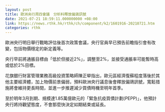 ```yaml
---
layout: post
title: 歐洲央行周四會議　分析料釋放偏鴿訊號
date: 2021-07-21 18:59:11.000000000 +08:00
link: https://news.rthk.hk/rthk/ch/component/k2/1601916-20210721.htm
categories: rthk
---
```


歐洲央行明日舉行戰略評估後首次政策會議，央行官員早已預告前瞻指引會有改變，包括物價穩定的新定義等。

央行早前將通脹目標由「低於但接近2%」，調整至2%，並接受通脹率可能暫時高或低於2%目標。

花旗銀行財富管理業務高級投資策略師陳正犖指出，歐元區經濟復蘇程度落後於其他主要經濟體，加上物價前景偏弱，預料歐洲央行議息後會釋放偏鴿訊號，寬鬆措施將會維持更長時間，並進一步推遲減少買債時機至明年首季。

至於明年3月到期、規模達1.85萬億歐元的「緊急抗疫買債計劃(PEPP)」，他預計央行將持觀望態度，不會那麼快決定如期結束或延長。
